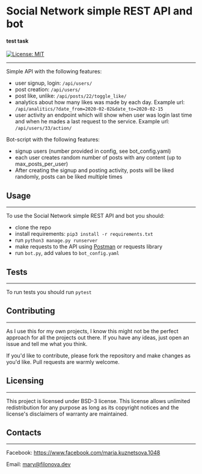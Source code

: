 # Social Network simple REST API and bot
#### test task

[![License: MIT](https://img.shields.io/badge/License-BSD%203--Clause-blue.svg)](https://opensource.org/licenses/BSD-3-Clause)

-------------
Simple API with the following features:
- user signup, login: `/api/users/`
- post creation: `/api/users/`
- post like, unlike: `/api/posts/22/toggle_like/`
- analytics about how many likes was made by each day. 
Example url: `/api/analitics/?date_from=2020-02-02&date_to=2020-02-15` 
- user activity an endpoint which will show when user was login last time and when he mades a last
request to the service.
Example url: `/api/users/33/action/` 

Bot-script with the following features:
- signup users (number provided in config, see bot_config.yaml)
- each user creates random number of posts with any content (up to
max_posts_per_user)
- After creating the signup and posting activity, posts will be liked randomly, posts
can be liked multiple times


## Usage
-------------
To use the Social Network simple REST API and bot you should:
* clone the repo
* install requirements: `pip3 install -r requirements.txt`
* run `python3 manage.py runserver`
* make requests to the API using [Postman](https://www.postman.com/) or requests library
* run `bot.py`, add values to `bot_config.yaml` 


## Tests
-----
To run tests you should run `pytest`

## Contributing
-------------
As I use this for my own projects, I know this might not be the perfect approach for all the projects out there.
If you have any ideas, just open an issue and tell me what you think.

If you'd like to contribute, please fork the repository and make changes as you'd like. Pull requests are warmly welcome.


## Licensing
-------------
This project is licensed under BSD-3 license.
This license allows unlimited redistribution for any purpose as long as its copyright notices and the license's disclaimers of warranty are maintained.

## Contacts
-------------
Facebook: <https://www.facebook.com/maria.kuznetsova.1048>

Email: <mary@filonova.dev>
